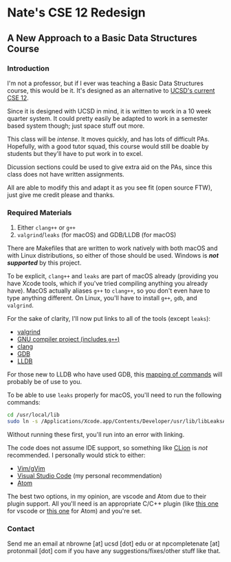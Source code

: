 # Nate's CSE 12 Redesign
## A New Approach to a Basic Data Structures Course

### Introduction
I'm not a professor, but if I ever was teaching a Basic Data Structures course,
this would be it. It's designed as an alternative to [UCSD's current CSE
12](https://www.ucsd.edu/catalog/courses/CSE.html#cse12).

Since it is designed with UCSD in mind, it is written to work in a 10 week
quarter system. It could pretty easily be adapted to work in a semester based
system though; just space stuff out more.

This class will be *intense*. It moves quickly, and has lots of difficult PAs.
Hopefully, with a good tutor squad, this course would still be doable by
students but they'll have to put work in to excel.

Dicussion sections could be used to give extra aid on the PAs, since this class
does not have written assignments.

All are able to modify this and adapt it as you see fit (open source FTW), just
give me credit please and thanks.

### Required Materials
1. Either `clang++` or `g++`
2. `valgrind`/`leaks` (for macOS) and GDB/LLDB (for macOS)

There are Makefiles that are written to work natively with both macOS and with
Linux distributions, so either of those should be used. Windows is **_not
supported_** by this project.

To be explicit, `clang++` and `leaks` are part of macOS already (providing you
have Xcode tools, which if you've tried compiling anything you already have).
MacOS actually aliases `g++` to `clang++`, so you don't even have to type
anything different. On Linux, you'll have to install `g++`, `gdb`, and `valgrind`.

For the sake of clarity, I'll now put links to all of the tools (except `leaks`):
* [valgrind](http://valgrind.org/)
* [GNU compiler project (includes `g++`)](https://gcc.gnu.org/)
* [clang](https://clang.llvm.org/)
* [GDB](https://www.gnu.org/software/gdb/)
* [LLDB](https://lldb.llvm.org/index.html)

For those new to LLDB who have used GDB, this [mapping of commands](https://lldb.llvm.org/use/map.html)
will probably be of use to you.

To be able to use `leaks` properly for macOS, you'll need to run the following
commands:

```sh
cd /usr/local/lib
sudo ln -s /Applications/Xcode.app/Contents/Developer/usr/lib/libLeaksAtExit.dylib
```

Without running these first, you'll run into an error with linking.

The code does not assume IDE support, so something like
[CLion](https://www.jetbrains.com/clion) is *not* recommended. I personally
would stick to either:

* [Vim/gVim](https://www.vim.org/)
* [Visual Studio Code](https://code.visualstudio.com/) (my personal recommendation)
* [Atom](https://atom.io/)

The best two options, in my opinion, are vscode and Atom due to their plugin
support. All you'll need is an appropriate C/C++ plugin (like [this one](https://marketplace.visualstudio.com/items?itemName=ms-vscode.cpptools) for
vscode or [this one](http://atom-packages.directory/package/atom-clang/) for Atom) and you're set.


### Contact
Send me an email at nbrowne [at] ucsd [dot] edu or at npcompletenate [at] protonmail
[dot] com if you have any suggestions/fixes/other stuff like that.
